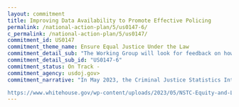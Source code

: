 ```yaml
---
layout: commitment
title: Improving Data Availability to Promote Effective Policing
permalink: /national-action-plan/5/us0147-6/
c_permalink: /national-action-plan/5/us0147/
commitment_id: US0147
commitment_theme_name: Ensure Equal Justice Under the Law
commitment_detail_sub: "The Working Group will look for feedback on how to improve law enforcement agency data collection, use, and transparency to inform policies, protocols, and procedures that will result in more equitable, effective, and accountable policing outcomes."
commitment_detail_sub_id: "US0147-6"
commitment_status: On Track -
commitment_agency: usdoj.gov>
commitment_narrative: "In May 2023, the Criminal Justice Statistics Interagency Working Group released a report about equity and law enforcement data collection, use, and transparency (link below). The report outlines the critical barriers to effective collection, use, and transparency of policing data. It also outlines federal levers for making progress along with a roadmap for addressing the barriers.

https://www.whitehouse.gov/wp-content/uploads/2023/05/NSTC-Equity-and-Law-Enforcement-Data.pdf"
---
```


